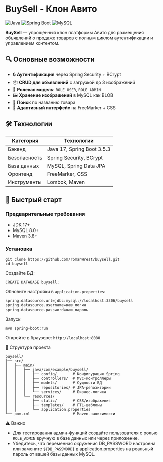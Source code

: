 # BuySell - Клон Авито

![Java](https://img.shields.io/badge/Java-17-red)
![Spring Boot](https://img.shields.io/badge/Spring_Boot-3.5.3-green)
![MySQL](https://img.shields.io/badge/MySQL-8.0-blue)

**BuySell** — упрощённый клон платформы Авито для размещения объявлений о продаже товаров с полным циклом аутентификации и управлением контентом.

## 🔍 Основные возможности
- 🔒 **Аутентификация** через Spring Security + BCrypt
- 📦 **CRUD для объявлений** с загрузкой до 3 изображений
- 👔 **Ролевая модель**: `ROLE_USER`, `ROLE_ADMIN`
- 🖼️ **Хранение изображений** в MySQL как BLOB
- 🔎 **Поиск** по названию товара
- 📱 **Адаптивный интерфейс** на FreeMarker + CSS

## 🛠️ Технологии
| Категория       | Технологии                          |
|-----------------|-------------------------------------|
| Бэкенд         | Java 17, Spring Boot 3.5.3          |
| Безопасность   | Spring Security, BCrypt             |
| База данных    | MySQL, Spring Data JPA              |
| Фронтенд      | FreeMarker, CSS                     |
| Инструменты    | Lombok, Maven                       |

## 🚀 Быстрый старт

### Предварительные требования
- JDK 17+
- MySQL 8.0+
- Maven 3.8+

### Установка
```
git clone https://github.com/romanWrest/buysell.git
cd buysell
```
Создайте БД:

```
CREATE DATABASE buysell;
```

Обновите настройки в ```application.properties```:
```
spring.datasource.url=jdbc:mysql://localhost:3306/buysell
spring.datasource.username=ваш_логин
spring.datasource.password=ваш_пароль
```

Запуск

```
mvn spring-boot:run
```

Откройте в браузере: ```http://localhost:8080```

📂 Структура проекта

```
buysell/
├── src/
│   ├── main/
│   │   ├── java/com/example/buysell/
│   │   │   ├── config/       # Конфигурация Spring
│   │   │   ├── controllers/  # MVC-контроллеры
│   │   │   ├── models/       # Сущности БД
│   │   │   ├── repositories/ # JPA-репозитории
│   │   │   └── services/     # Бизнес-логика
│   │   └── resources/
│   │       ├── static/       # CSS/изображения
│   │       ├── templates/    # FTL-шаблоны
│   │       └── application.properties
└── pom.xml                   # Maven-зависимости
```


⚠️ Важно

 - Для тестирования админ-функций создайте пользователя с ролью ```ROLE_ADMIN``` вручную в базе данных или через приложение.
 - Убедитесь, что переменная окружения DB_PASSWORD настроена или замените ```${DB_PASSWORD}``` в application.properties на реальный пароль от вашей базы данных MySQL.
